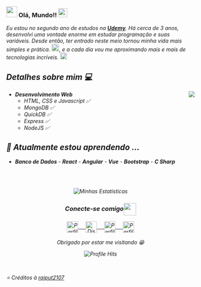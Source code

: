 ### <img src="https://github.com/rajput2107/rajput2107/blob/master/Assets/Hi.gif" width="29px"> Olá, Mundo!!&nbsp;<img src="https://github.com/rajput2107/rajput2107/blob/master/Assets/Earth.gif" width="24px">
<em>Eu estou no segundo ano de estudos na <a href="https://www.udemy.com/"><b>Udemy</b></a>. Há cerca de 3 anos, desenvolvi uma vontade enorme 
em estudar programação e suas variáveis. Desde então, ter entrado neste meio tornou minha vida mais simples e prática. <img src="https://github.com/rajput2107/rajput2107/blob/master/Assets/PC.gif" height="20px"/>, e a cada dia vou me aproximando mais e mais de tecnologias incríveis. <img src="https://github.com/rajput2107/rajput2107/blob/master/Assets/Rocket.gif" height="18px">
 <br/>
## Detalhes sobre mim :computer: 

<img align="right" src="https://github.com/rajput2107/rajput2107/blob/master/Assets/Developer.gif"/>

- **Desenvolvimento Web**
	- HTML, CSS e Javascript :white_check_mark:
	- MongoDB :white_check_mark:
    - QuickDB :white_check_mark:
  - Express :white_check_mark:
  - NodeJS :white_check_mark:

## 🌱 Atualmente estou aprendendo ...
- **Banco de Dados** - **React** - **Angular** - **Vue** - **Bootstrap** - **C Sharp**
<br/>
  <br/>



<p align="center">
<img align="center" src="https://github-readme-stats.vercel.app/api?username=torr7s&theme=dark&show_icons=true" alt="Minhas Estatísticas">
</p>  

<div align="center">
  <h3 align="center">Conecte-se comigo<img align="center" src="https://github.com/rajput2107/rajput2107/blob/master/Assets/Handshake.gif" height="33px" /></h3> 
</div>
<p align="center">
 <a href="https://stackoverflow.com/users/15118203/torr7s" target="_blank">
  <img align="center" alt="Perfil de Torr7s em Stack Overflow" width="30px" src="https://www.vectorlogo.zone/logos/stackoverflow/stackoverflow-icon.svg" /> &nbsp; &nbsp;
 </a>
 <a href="https://discord.com/channels/@me/794930591258509382" target="_blank">
  <img align="center" alt="Discord de Torr7s" width="30px" src="https://www.vectorlogo.zone/logos/discordapp/discordapp-icon.svg" /> &nbsp; &nbsp;
 </a>
 <a href="https://stackexchange.com/users/20595738/torr7s" target="_blank">
  <img align="center" alt="Perfil de Torr7s em Stack Exchange" width="30px" src="https://www.vectorlogo.zone/logos/stackexchange/stackexchange-icon.svg" /> &nbsp; &nbsp;
 </a>
 <a href="https://medium.com/@torr7s" target="_blank">
  <img align="center" alt="Perfil de Torr7s em Medium" width="30px" src="https://www.vectorlogo.zone/logos/medium/medium-tile.svg" />
 </a> 
  <br/>
  <br/>
  Obrigado por estar me visitando 😁<br/>
</p>
<p align="center"><img alt="Profile Hits" src="https://hits.seeyoufarm.com/api/count/incr/badge.svg?url=https%3A%2F%2Fgithub.com%2Frajput2107%2F" /></p>
<br/>
<p>

⭐️ Créditos à [rajput2107](https://github.com/rajput2107)
